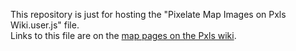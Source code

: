 This repository is just for hosting the "Pixelate Map Images on Pxls Wiki.user.js" file.<br>
Links to this file are on the [map pages on the Pxls wiki](https://wiki.pxls.space/index.php?title=Template:Maps).
